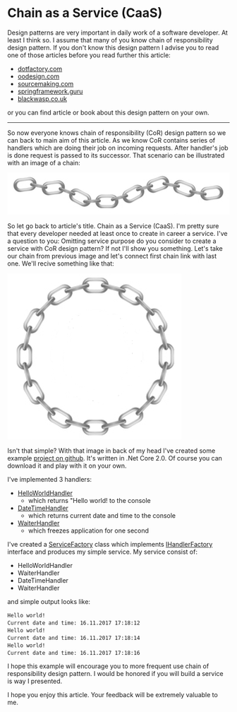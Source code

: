 # Chain as a Service (CaaS)

Design patterns are very important in daily work of a software developer. At least I think so. I assume that many of you know chain of responsibility design pattern. 
If you don't know this design pattern I advise you to read one of those articles before you read further this article:

- [dotfactory.com](http://www.dofactory.com/net/chain-of-responsibility-design-pattern)
- [oodesign.com](http://www.oodesign.com/chain-of-responsibility-pattern.html)
- [sourcemaking.com](https://sourcemaking.com/design_patterns/chain_of_responsibility)
- [springframework.guru](https://springframework.guru/gang-of-four-design-patterns/chain-of-responsibility-pattern/)
- [blackwasp.co.uk](http://www.blackwasp.co.uk/ChainOfResponsibility.aspx)

or you can find article or book about this design pattern on your own.

---

So now everyone knows chain of responsibility (CoR) design pattern so we can back to main aim of this article. As we know CoR contains series of handlers which are doing their job on incoming requests. After handler's job is done request is passed to its successor. That scenario can be illustrated with an image of a chain:

![Chain](https://raw.githubusercontent.com/rafalpienkowski/resources/master/chain-as-a-service/chain1.png)

So let go back to article's title. Chain as a Service (CaaS). I'm pretty sure that every developer needed at least once to create in career a service. I've a question to you: Omitting service purpose do you consider to create a service with CoR design pattern? If not I'll show you something. Let's take our chain from previous image and let's connect first chain link with last one. We'll recive something like that:

![Chain](https://raw.githubusercontent.com/rafalpienkowski/resources/master/chain-as-a-service/chain2.png)

Isn't that simple? With that image in back of my head I've created some example [project on github](https://github.com/rafalpienkowski/chain-as-a-service/blob/master/ChainAsAService.Components/ServiceFactory.cs). It's written in .Net Core 2.0. Of course you can download it and play with it on your own.

I've implemented 3 handlers:
- [HelloWorldHandler](https://github.com/rafalpienkowski/chain-as-a-service/blob/master/ChainAsAService.Components/HelloWorldHandler.cs)
    - which returns "Hello world! to the console
- [DateTimeHandler](https://github.com/rafalpienkowski/chain-as-a-service/blob/master/ChainAsAService.Components/DateTimeHandler.cs)
    - which returns current date and time to the console
- [WaiterHandler](https://github.com/rafalpienkowski/chain-as-a-service/blob/master/ChainAsAService.Components/WaiterHandler.cs)
    - which freezes  application for one second

I've created a [ServiceFactory](https://github.com/rafalpienkowski/chain-as-a-service/blob/master/ChainAsAService.Components/ServiceFactory.cs) class which implements [IHandlerFactory](https://github.com/rafalpienkowski/chain-as-a-service/blob/master/ChainAsAService.Core/IHandlerFactory.cs) interface and produces my simple service. My service consist of:
- HelloWorldHandler
- WaiterHandler
- DateTimeHandler
- WaiterHandler

and simple output looks like:

```sh
Hello world!
Current date and time: 16.11.2017 17:18:12
Hello world!
Current date and time: 16.11.2017 17:18:14
Hello world!
Current date and time: 16.11.2017 17:18:16
```

I hope this example will encourage you to more frequent use chain of responsibility design pattern. I would be honored if you will build a service is way I presented. 

I hope you enjoy this article. Your feedback will be extremely valuable to me.